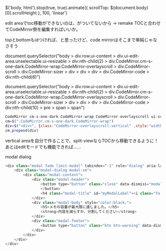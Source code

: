   $('body, html').stop(true, true).animate({
    scrollTop: $(document.body)[0].scrollHeight
  }, 100, 'linear')



edit areaでtoc移動ができないのは、<a id="IDID">がついてないから
-> remake TOCと合わせてCodeMirror側を編集すればいいか。

topとbottomもidつければ、と思ったけど、code mirrorはそこまで単純じゃなさそう


document.querySelector("body > div.row.ui-content > div.ui-edit-area.unselectable.ui-resizable > div:nth-child(2) > div.CodeMirror.cm-s-one-dark.CodeMirror-wrap.CodeMirror-overlayscroll > div.CodeMirror-scroll > div.CodeMirror-sizer > div > div > div > div.CodeMirror-code > div:nth-child(6)")

document.querySelector("body > div.row.ui-content > div.ui-edit-area.unselectable.ui-resizable > div:nth-child(2) > div.CodeMirror.cm-s-one-dark.CodeMirror-wrap.CodeMirror-overlayscroll > div.CodeMirror-scroll > div.CodeMirror-sizer > div > div > div > div.CodeMirror-code > div:nth-child(10) > pre > span > span")


```javascript
CodeMirror cm-s-one-dark CodeMirror-wrap CodeMirror-overlayscroll ui-scrollable
cm=$(".CodeMirror.cm-s-one-dark.CodeMirror-wrap")
div=$("<div>", {class:"CodeMirror-overlayscroll-vertical" ,style:"width: 140px; z-index:100; display: block;", "cm-not-content":"true"}).append("Hello")
cm.prepend(div)
```

vertical areaを自分で作ることで、split-viewならTOCから移動できるように！
あとはeditモードでも機能できれば……


modal dialog
```javascript
<div class="modal fade limit-modal" tabindex="-1" role="dialog" aria-labelledby="myModalLabel" aria-hidden="true">
    <div class="modal-dialog modal-sm">
        <div class="modal-content">
            <div class="modal-header">
                <button type="button" class="close" data-dismiss="modal" aria-label="Close"><span aria-hidden="true">×</span>
                </button>
                <h4 class="modal-title" id="myModalLabel"><i class="fa fa-exclamation-triangle"></i> 上限に達しました</h4>
            </div>
            <div class="modal-body" style="color:black;">
                <h5>メモの容量が最大限に達しました。</h5>
                <strong>内容を減らすか、分割してください</strong>
            </div>
            <div class="modal-footer">
                <button type="button" class="btn btn-warning" data-dismiss="modal">はい</button>
            </div>
        </div>
    </div>
</div>
```